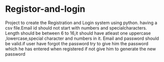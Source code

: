 # Registor-and-login
Project to create the Registration and Login system using python.
having a csv file.Email id should not start with numbers and specialcharacters.
Length should be between 6 to 16,it should have atleast one uppercase ,lowercase,special character and numbers in it.
Email and password should be valid.if user have forgot the password try to give him the password which he has entered when registered if not give him to generate the  new password 
